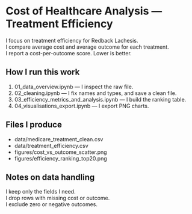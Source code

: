 # Cost of Healthcare Analysis — Treatment Efficiency

I focus on treatment efficiency for Redback Lachesis.  
I compare average cost and average outcome for each treatment.  
I report a cost-per-outcome score. Lower is better.

## How I run this work
1. 01_data_overview.ipynb — I inspect the raw file.
2. 02_cleaning.ipynb — I fix names and types, and save a clean file.
3. 03_efficiency_metrics_and_analysis.ipynb — I build the ranking table.
4. 04_visualisations_export.ipynb — I export PNG charts.

## Files I produce
- data/medicare_treatment_clean.csv
- data/treatment_efficiency.csv
- figures/cost_vs_outcome_scatter.png
- figures/efficiency_ranking_top20.png

## Notes on data handling
I keep only the fields I need.  
I drop rows with missing cost or outcome.  
I exclude zero or negative outcomes.
